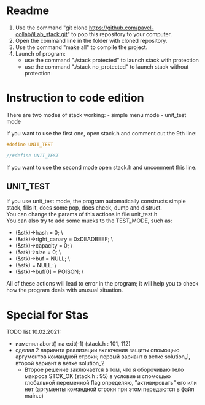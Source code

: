 # Readme
1. Use the command "git clone https://github.com/pavel-collab/iLab_stack.git" to pop this repository to your computer.
2. Open the command line in the folder with cloned repository.
3. Use the command "make all" to compile the project.
4. Launch of program:    
    + use the command "./stack protected" to launch stack with protection
    + use the command "./stack no_protected" to launch stack without protection

# Instruction to code edition
There are two modes of stack working:
    - simple menu mode
    - unit_test mode    

If you want to use the first one, open stack.h and comment out the 9th line:    
```C
#define UNIT_TEST
```
```C
//#define UNIT_TEST
```
If you want to use the second mode open stack.h and uncomment this line.

## UNIT_TEST
If you use unit_test mode, the program automatically constructs simple stack, fills it, does some pop, does check, dump and distruct.   
You can change the params of this actions in file unit_test.h   
You can also try to add some mucks to the TEST_MODE, such as:
- (&stk)->hash = 0; \
- (&stk)->right_canary = 0xDEADBEEF; \
- (&stk)->capacity = 0; \
- (&stk)->size = 0; \
- (&stk)->buf = NULL; \
- (&stk) = NULL; \
- (&stk)->buf[0] = POISON; \

All of these actions will lead to error in the program; it will help you to check how the program deals with unusual situation.
# Special for Stas
TODO list 10.02.2021:
- изменил abort() на exit(-1) (stack.h : 101, 112)
- сделал 2 варианта реализации включения защиты спомощью аргументов командной строки; первый вариант в ветке solution_1, второй вариант в ветке solution_2  
    + Второе решение заключается в том, что я оборочиваю тело макроса STCK_OK (stack.h : 95) в условие и спомощью глобальной переменной flag определяю, "активировать" его или нет (аргументы командной строки при этом передаются в файл main.c)
